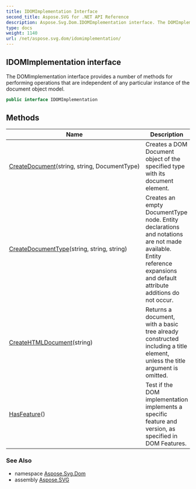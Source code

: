 ```yaml
---
title: IDOMImplementation Interface
second_title: Aspose.SVG for .NET API Reference
description: Aspose.Svg.Dom.IDOMImplementation interface. The DOMImplementation interface provides a number of methods for performing operations that are independent of any particular instance of the document object model
type: docs
weight: 1140
url: /net/aspose.svg.dom/idomimplementation/
---
```

## IDOMImplementation interface

The DOMImplementation interface provides a number of methods for performing operations that are independent of any particular instance of the document object model.

```csharp
public interface IDOMImplementation
```

## Methods

| Name | Description |
| --- | --- |
| [CreateDocument](../../aspose.svg.dom/idomimplementation/createdocument/)(string, string, DocumentType) | Creates a DOM Document object of the specified type with its document element. |
| [CreateDocumentType](../../aspose.svg.dom/idomimplementation/createdocumenttype/)(string, string, string) | Creates an empty DocumentType node. Entity declarations and notations are not made available. Entity reference expansions and default attribute additions do not occur. |
| [CreateHTMLDocument](../../aspose.svg.dom/idomimplementation/createhtmldocument/)(string) | Returns a document, with a basic tree already constructed including a title element, unless the title argument is omitted. |
| [HasFeature](../../aspose.svg.dom/idomimplementation/hasfeature/)() | Test if the DOM implementation implements a specific feature and version, as specified in DOM Features. |

### See Also

* namespace [Aspose.Svg.Dom](../../aspose.svg.dom/)
* assembly [Aspose.SVG](../../)
